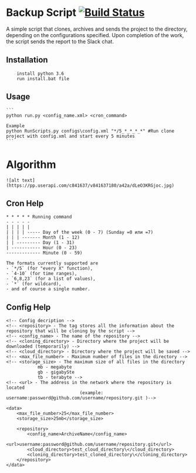 # Backup Script [![Build Status](https://travis-ci.org/kipe/pycron.svg?branch=master)](https://travis-ci.org/kipe/pycron)
A simple script that clones, archives and sends the project to the directory, depending on the configurations specified. 
Upon completion of the work, the script sends the report to the Slack chat.

## Installation
```
    install python 3.6
	run install.bat file
```

## Usage
	```
	python run.py <config_name.xml> <cron_command>

	Example
	python RunScripts.py configs\config.xml "*/5_*_*_*_*" #Run clone project with config.xml and start every 5 minutes
	```

# Algorithm
	![alt text](https://pp.userapi.com/c841637/v841637180/a42a/dLeO3KRGjoc.jpg)
	
## Cron Help
    * * * * * Running command
    - - - - -
    | | | | |
    | | | | ----- Day of the week (0 - 7) (Sunday =0 или =7)
    | | | ------- Month (1 - 12)
    | | --------- Day (1 - 31)
    | ----------- Hour (0 - 23)
    ------------- Minute (0 - 59)

	The formats currently supported are
	- `*/5` (for "every X" function),
	- `4-10` (for time ranges),
	- `6,8,23` (for a list of values),
	- `*` (for wildcard),
	- and of course a single number.
	
	
## Config Help
```
<!-- Config decription -->
<!-- <repository> - The tag stores all the information about the repository that will be cloning by the script -->
<!-- <config_name> - The name of the repository -->
<!-- <cloning_directory> - Directory where the project will be downloaded (temporarily) -->
<!-- <cloud_directory> - Directory where the project will be saved -->
<!-- <max_file_number> - Maximum number of files in the directory -->
<!-- <storage_size> - The maximum size of all files in the directory
			mb - megabyte  
			gb - gigabySte 
			tb - terabyte -->
<!-- <url> - The address in the network where the repository is located 
							(example: username:password@github.com/username/repository.git )-->
```
```
<data>
	<max_file_number>25</max_file_number>
	<storage_size>25mb</storage_size>

    <repository>
		<config_name>ArchiveName</config_name>
		<url>username:password@github.com/username/repository.git</url>
		<cloud_directory>test_cloud_directory\</cloud_directory>
		<cloning_directory>test_cloned_directory\</cloning_directory>
    </repository>
</data>
```